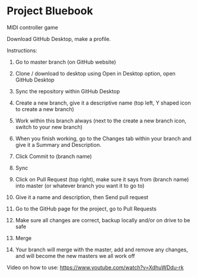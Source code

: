 # Project Bluebook
MIDI controller game

Download GitHub Desktop, make a profile.

Instructions:

1. Go to master branch (on GitHub website)

2. Clone / download to desktop using Open in Desktop option, open GitHub Desktop

3. Sync the repository within GitHub Desktop

4. Create a new branch, give it a descriptive name (top left, Y shaped icon to create a new branch)

5. Work within this branch always (next to the create a new branch icon, switch to your new branch)

6. When you finish working, go to the Changes tab within your branch and give it a Summary and Description.

7. Click Commit to (branch name)

8. Sync

9. Click on Pull Request (top right), make sure it says from (branch name) into master (or whatever branch you want it to go to)

10. Give it a name and description, then  Send pull request

11. Go to the GitHub page for the project, go to Pull Requests

12. Make sure all changes are correct, backup locally and/or on drive to be safe

13. Merge

14. Your branch will merge with the master, add and remove any changes, and will become the new masters we all work off


Video on how to use: https://www.youtube.com/watch?v=XdhuWDdu-rk
